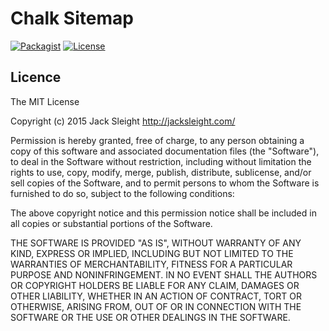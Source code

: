 # Chalk Sitemap

[![Packagist](http://img.shields.io/packagist/v/jacksleight/chalk-sitemap.svg?style=flat-square)](https://packagist.org/packages/jacksleight/chalk-sitemap)
[![License](http://img.shields.io/packagist/l/jacksleight/chalk-sitemap.svg?style=flat-square)](https://packagist.org/packages/jacksleight/chalk-sitemap)

## Licence

The MIT License

Copyright (c) 2015 Jack Sleight <http://jacksleight.com/>

Permission is hereby granted, free of charge, to any person obtaining a copy
of this software and associated documentation files (the "Software"), to deal
in the Software without restriction, including without limitation the rights
to use, copy, modify, merge, publish, distribute, sublicense, and/or sell
copies of the Software, and to permit persons to whom the Software is
furnished to do so, subject to the following conditions:

The above copyright notice and this permission notice shall be included in
all copies or substantial portions of the Software.

THE SOFTWARE IS PROVIDED "AS IS", WITHOUT WARRANTY OF ANY KIND, EXPRESS OR
IMPLIED, INCLUDING BUT NOT LIMITED TO THE WARRANTIES OF MERCHANTABILITY,
FITNESS FOR A PARTICULAR PURPOSE AND NONINFRINGEMENT. IN NO EVENT SHALL THE
AUTHORS OR COPYRIGHT HOLDERS BE LIABLE FOR ANY CLAIM, DAMAGES OR OTHER
LIABILITY, WHETHER IN AN ACTION OF CONTRACT, TORT OR OTHERWISE, ARISING FROM,
OUT OF OR IN CONNECTION WITH THE SOFTWARE OR THE USE OR OTHER DEALINGS IN
THE SOFTWARE.
